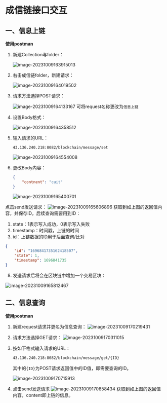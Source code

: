# 成信链接口交互

## 一、信息上链

**使用postman**

1. 新建Collection与folder：

   ![image-20231009163915013](imgs/image-20231009163915013.png)

2. 右击成信链folder，新建请求：

   ![image-20231009164019502](imgs/image-20231009164019502.png)

3. 请求方法选择POST请求：

   ![image-20231009164133167](imgs/image-20231009164133167.png)
   可将request名称更改为`信息上链`

4. 设置Body格式：

   ![image-20231009164358512](imgs/image-20231009164358512.png)

5. 输入请求的URL：

   ```html
   43.136.240.218:8082/blockchain/message/set
   ```

   ![image-20231009164554008](imgs/image-20231009164554008.png)

6. 更改Body内容：

   ```json
   {
       "contnent": "cuit"
   }
   ```

   ![image-20231009165400701](imgs/image-20231009165400701.png)

点击send发送请求：
![image-20231009165606896](imgs/image-20231009165606896.png)
获取到如上图的返回值内容，并保存ID，后续查询需要用到ID：

1. state：1表示写入成功，0表示写入失败
2. timestamp：时间戳，上链的时间
3. id：上链数据的ID用于后面查询/比对

```json
{
    "id": "1696841735162418507",
    "state": 1,
    "timestamp": 1696841735
}
```

8. 发送请求后将会在区块链中增加一个交易区块：

![image-20231009165812467](imgs/image-20231009165812467.png)

## 二、信息查询

**使用postman**

1. 新建request请求并更名为信息查询：
   ![image-20231009170219431](imgs/image-20231009170219431.png)

2. 请求方法选择GET请求：
   ![image-20231009170311015](imgs/image-20231009170311015.png)

3. 按如下格式输入请求的URL：

   ```html
   43.136.240.218:8082/blockchain/message/get/{ID}
   ```

   其中的`{ID}`为POST请求返回值中的ID值，即需要查询的ID。

   ![image-20231009170715913](imgs/image-20231009170715913.png)

4. 点击send发送请求
   ![image-20231009170858434](imgs/image-20231009170858434.png)
   获取到如上图的返回值内容，content即上链的信息。
